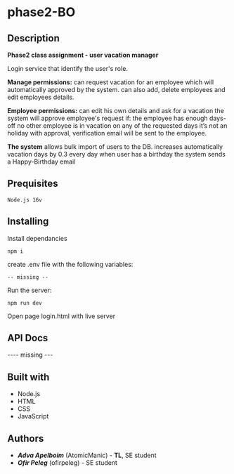 # phase2-BO

## Description
**Phase2 class assignment - user vacation manager**

Login service that identify the user's role.

**Manage permissions:** can request vacation for an employee which will automatically approved by the system.
  can also add, delete employees and edit employees details.
   
**Employee permissions:** can edit his own details and ask for a vacation
  the system will approve employee's request if:
  the employee has enough days-off
  no other employee is in vacation on any of the requested days
  it’s not an holiday
  with approval, verification email will be sent to the employee. 

 **The system**
   allows bulk import of users to the DB.
   increases automatically vacation days by 0.3 every day 
   when user has a birthday the system sends a Happy-Birthday email
   
 ## Prequisites
 ```
 Node.js 16v
 ```
## Installing
Install dependancies
```
npm i
```
create .env file with the following variables:
```
-- missing --
```
Run the server:
```
npm run dev
```
Open page login.html with live server

## API Docs
---- missing ---
## Built with
- Node.js
- HTML
- CSS
- JavaScript

## Authors
- ***Adva Apelboim*** (AtomicManic) - **TL**, SE student
- ***Ofir Peleg*** (ofirpeleg) - SE student
